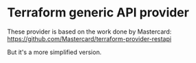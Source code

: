 # Terraform generic API provider

These provider is based on the work done by Mastercard:
https://github.com/Mastercard/terraform-provider-restapi

But it's a more simplified version.


